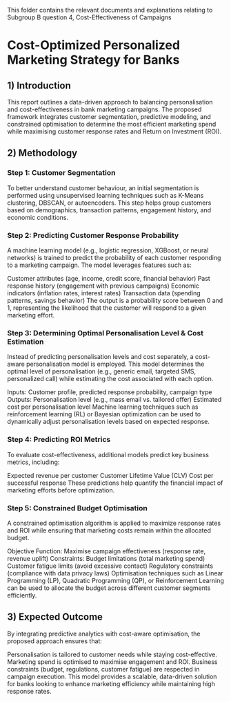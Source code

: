This folder contains the relevant documents and explanations relating to Subgroup B question 4, Cost-Effectiveness of Campaigns

# Cost-Optimized Personalized Marketing Strategy for Banks
## 1) Introduction
This report outlines a data-driven approach to balancing personalisation and cost-effectiveness in bank marketing campaigns. The proposed framework integrates customer segmentation, predictive modeling, and constrained optimisation to determine the most efficient marketing spend while maximising customer response rates and Return on Investment (ROI).

## 2) Methodology
### Step 1: Customer Segmentation
To better understand customer behaviour, an initial segmentation is performed using unsupervised learning techniques such as K-Means clustering, DBSCAN, or autoencoders. This step helps group customers based on demographics, transaction patterns, engagement history, and economic conditions. 

### Step 2: Predicting Customer Response Probability
A machine learning model (e.g., logistic regression, XGBoost, or neural networks) is trained to predict the probability of each customer responding to a marketing campaign. The model leverages features such as:

Customer attributes (age, income, credit score, financial behavior)
Past response history (engagement with previous campaigns)
Economic indicators (inflation rates, interest rates)
Transaction data (spending patterns, savings behavior)
The output is a probability score between 0 and 1, representing the likelihood that the customer will respond to a given marketing effort.

### Step 3: Determining Optimal Personalisation Level & Cost Estimation
Instead of predicting personalisation levels and cost separately, a cost-aware personalisation model is employed. This model determines the optimal level of personalisation (e.g., generic email, targeted SMS, personalized call) while estimating the cost associated with each option.

Inputs: Customer profile, predicted response probability, campaign type
Outputs:
Personalisation level (e.g., mass email vs. tailored offer)
Estimated cost per personalisation level
Machine learning techniques such as reinforcement learning (RL) or Bayesian optimization can be used to dynamically adjust personalisation levels based on expected response.

### Step 4: Predicting ROI Metrics
To evaluate cost-effectiveness, additional models predict key business metrics, including:

Expected revenue per customer
Customer Lifetime Value (CLV)
Cost per successful response
These predictions help quantify the financial impact of marketing efforts before optimization.

### Step 5: Constrained Budget Optimisation
A constrained optimisation algorithm is applied to maximize response rates and ROI while ensuring that marketing costs remain within the allocated budget.

Objective Function: Maximise campaign effectiveness (response rate, revenue uplift)
Constraints:
Budget limitations (total marketing spend)
Customer fatigue limits (avoid excessive contact)
Regulatory constraints (compliance with data privacy laws)
Optimisation techniques such as Linear Programming (LP), Quadratic Programming (QP), or Reinforcement Learning can be used to allocate the budget across different customer segments efficiently.

## 3) Expected Outcome
By integrating predictive analytics with cost-aware optimisation, the proposed approach ensures that:

Personalisation is tailored to customer needs while staying cost-effective.
Marketing spend is optimised to maximise engagement and ROI.
Business constraints (budget, regulations, customer fatigue) are respected in campaign execution.
This model provides a scalable, data-driven solution for banks looking to enhance marketing efficiency while maintaining high response rates.
